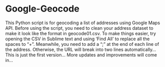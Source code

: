 # Google-Geocode

This Python script is for geocoding a list of addresses using Google Maps API. Before using the script, you need to clean your address dataset to make it look like the format in geocode01.csv. To make things easier, try opening the CSV in Sublime text and using ‘Find All’ to replace all the spaces to “+”. Meanwhile, you need to add a “;” at the end of each line of the address. Otherwise, the URL will break into two lines automatically… This is just the first version… More updates and improvements will come in…